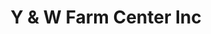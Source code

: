 ---
title: "Y & W Farm Center Inc"
url: /madison/y-und-w-farm-center-inc/
shop: Landwirtschaftlich
---